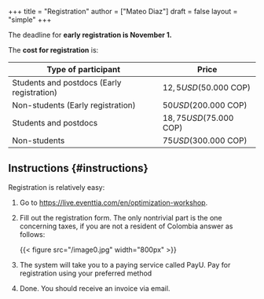 +++
title = "Registration"
author = ["Mateo Diaz"]
draft = false
layout = "simple"
+++

The deadline for **early registration is November 1.**

The **cost for registration** is:

| Type of participant                        | Price                    |
|--------------------------------------------|--------------------------|
| Students and postdocs (Early registration) | $12,5 USD ($50.000 COP)  |
| Non-students (Early registration)          | $50 USD ($200.000 COP)   |
| Students and postdocs                      | $18,75 USD ($75.000 COP) |
| Non-students                               | $75 USD ($300.000 COP)   |


## Instructions {#instructions}

Registration is relatively easy:

1.  Go to <https://live.eventtia.com/en/optimization-workshop>.
2.  Fill out the registration form. The only nontrivial part is the one concerning taxes, if you are not a resident of Colombia answer as follows:

    {{< figure src="/image0.jpg" width="800px" >}}
3.  The system will take you to a paying service called PayU. Pay for registration using your preferred method
4.  Done. You should receive an invoice via email.
